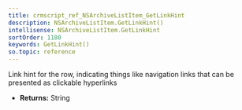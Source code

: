 ```yaml
---
title: crmscript_ref_NSArchiveListItem_GetLinkHint
description: NSArchiveListItem.GetLinkHint()
intellisense: NSArchiveListItem.GetLinkHint
sortOrder: 1180
keywords: GetLinkHint()
so.topic: reference
---
```



Link hint for the row, indicating things like navigation links that can be presented as clickable hyperlinks



* **Returns:** String


